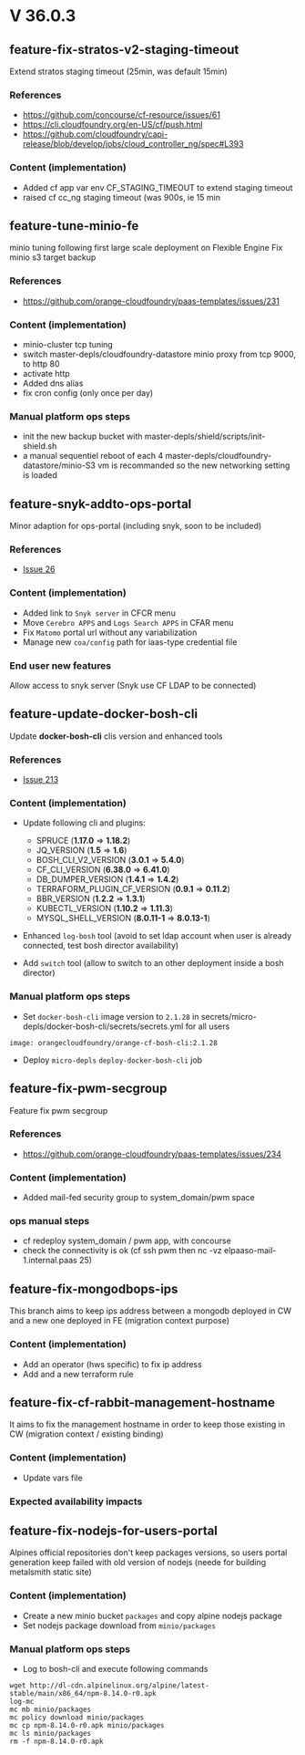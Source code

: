 # V 36.0.3

## feature-fix-stratos-v2-staging-timeout
Extend stratos staging timeout (25min, was default 15min)

### References
- https://github.com/concourse/cf-resource/issues/61
- https://cli.cloudfoundry.org/en-US/cf/push.html
- https://github.com/cloudfoundry/capi-release/blob/develop/jobs/cloud_controller_ng/spec#L393

### Content (implementation)
- Added cf app var env CF_STAGING_TIMEOUT to extend staging timeout
- raised cf cc_ng staging timeout (was 900s, ie 15 min

## feature-tune-minio-fe

minio tuning following first large scale deployment on Flexible Engine
Fix minio s3 target backup

### References
- https://github.com/orange-cloudfoundry/paas-templates/issues/231

### Content (implementation)
- minio-cluster tcp tuning
- switch master-depls/cloudfoundry-datastore minio proxy from tcp 9000, to http 80
- activate http
- Added dns alias
- fix cron config (only once per day)

### Manual platform ops steps
- init the new backup bucket with master-depls/shield/scripts/init-shield.sh
- a manual sequentiel reboot of each 4 master-depls/cloudfoundry-datastore/minio-S3 vm is recommanded so the new networking setting is loaded

## feature-snyk-addto-ops-portal
Minor adaption for ops-portal (including snyk, soon to be included)

### References
- [Issue 26](https://github.com/orange-cloudfoundry/paas-templates/issues/26)

### Content (implementation)
- Added link to `Snyk server` in CFCR menu
- Move `Cerebro APPS` and `Logs Search APPS` in CFAR menu
- Fix `Matomo` portal url without any variabilization
- Manage new `coa/config` path for iaas-type credential file

### End user new features
Allow access to snyk server (Snyk use CF LDAP to be connected)

## feature-update-docker-bosh-cli
Update **docker-bosh-cli** clis version and enhanced tools

### References
- [Issue 213](https://github.com/orange-cloudfoundry/paas-templates/issues/213)

### Content (implementation)
- Update following cli and plugins:
  - SPRUCE (**1.17.0** => **1.18.2**)
  - JQ_VERSION (**1.5** => **1.6**)
  - BOSH_CLI_V2_VERSION (**3.0.1** => **5.4.0**)
  - CF_CLI_VERSION (**6.38.0** => **6.41.0**)
  - DB_DUMPER_VERSION (**1.4.1** => **1.4.2**)
  - TERRAFORM_PLUGIN_CF_VERSION (**0.9.1** => **0.11.2**)
  - BBR_VERSION (**1.2.2** => **1.3.1**)
  - KUBECTL_VERSION (**1.10.2** => **1.11.3**)
  - MYSQL_SHELL_VERSION (**8.0.11-1** => **8.0.13-1**)

- Enhanced `log-bosh` tool (avoid to set ldap account when user is already connected, test bosh director availability)
- Add `switch` tool (allow to switch to an other deployment inside a bosh director)

### Manual platform ops steps
- Set `docker-bosh-cli` image version to `2.1.28` in secrets/micro-depls/docker-bosh-cli/secrets/secrets.yml for all users

```
image: orangecloudfoundry/orange-cf-bosh-cli:2.1.28
```

- Deploy `micro-depls` `deploy-docker-bosh-cli` job

## feature-fix-pwm-secgroup

Feature fix pwm secgroup

### References
- https://github.com/orange-cloudfoundry/paas-templates/issues/234

### Content (implementation)
- Added mail-fed security group to system_domain/pwm space

### ops manual steps
- cf redeploy  system_domain / pwm app, with concourse
- check the connectivity is ok (cf ssh pwm then nc -vz elpaaso-mail-1.internal.paas 25)

## feature-fix-mongodbops-ips

This branch aims to keep ips address between a mongodb deployed in CW and a new one deployed in FE (migration context purpose) 

### Content (implementation)
- Add an operator (hws specific) to fix ip address
- Add and a new terraform rule

## feature-fix-cf-rabbit-management-hostname

It aims to fix the management hostname in order to keep those existing in CW (migration context / existing binding)

### Content (implementation)
- Update vars file

### Expected availability impacts

## feature-fix-nodejs-for-users-portal
Alpines official repositories don't keep packages versions, so users portal generation keep failed with old version of nodejs (neede for building metalsmith static site)

### Content (implementation)
- Create a new minio bucket `packages` and copy alpine nodejs package
- Set nodejs package download from `minio/packages`

### Manual platform ops steps
- Log to bosh-cli and execute following commands

```
wget http://dl-cdn.alpinelinux.org/alpine/latest-stable/main/x86_64/npm-8.14.0-r0.apk
log-mc
mc mb minio/packages
mc policy download minio/packages
mc cp npm-8.14.0-r0.apk minio/packages
mc ls minio/packages
rm -f npm-8.14.0-r0.apk
```
